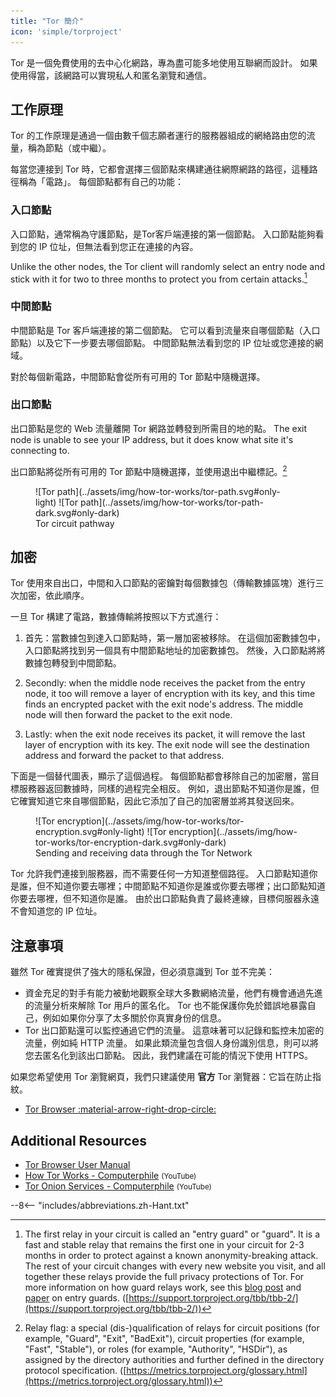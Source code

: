 ```yaml
---
title: "Tor 簡介"
icon: 'simple/torproject'
---
```


Tor 是一個免費使用的去中心化網路，專為盡可能多地使用互聯網而設計。 如果使用得當，該網路可以實現私人和匿名瀏覽和通信。

## 工作原理

Tor 的工作原理是通過一個由數千個志願者運行的服務器組成的網絡路由您的流量，稱為節點（或中繼）。

每當您連接到 Tor 時，它都會選擇三個節點來構建通往網際網路的路徑，這種路徑稱為「電路」。 每個節點都有自己的功能：

### 入口節點

入口節點，通常稱為守護節點，是Tor客戶端連接的第一個節點。 入口節點能夠看到您的 IP 位址，但無法看到您正在連接的內容。

Unlike the other nodes, the Tor client will randomly select an entry node and stick with it for two to three months to protect you from certain attacks.[^1]

### 中間節點

中間節點是 Tor 客戶端連接的第二個節點。 它可以看到流量來自哪個節點（入口節點）以及它下一步要去哪個節點。 中間節點無法看到您的 IP 位址或您連接的網域。

對於每個新電路，中間節點會從所有可用的 Tor 節點中隨機選擇。

### 出口節點

出口節點是您的 Web 流量離開 Tor 網路並轉發到所需目的地的點。 The exit node is unable to see your IP address, but it does know what site it's connecting to.

出口節點將從所有可用的 Tor 節點中隨機選擇，並使用退出中繼標記。[^ 2]

<figure markdown>
  ![Tor path](../assets/img/how-tor-works/tor-path.svg#only-light)
  ![Tor path](../assets/img/how-tor-works/tor-path-dark.svg#only-dark)
  <figcaption>Tor circuit pathway</figcaption>
</figure>

## 加密

Tor 使用來自出口，中間和入口節點的密鑰對每個數據包（傳輸數據區塊）進行三次加密，依此順序。

一旦 Tor 構建了電路，數據傳輸將按照以下方式進行：

1. 首先：當數據包到達入口節點時，第一層加密被移除。 在這個加密數據包中，入口節點將找到另一個具有中間節點地址的加密數據包。 然後，入口節點將將數據包轉發到中間節點。

2. Secondly: when the middle node receives the packet from the entry node, it too will remove a layer of encryption with its key, and this time finds an encrypted packet with the exit node's address. The middle node will then forward the packet to the exit node.

3. Lastly: when the exit node receives its packet, it will remove the last layer of encryption with its key. The exit node will see the destination address and forward the packet to that address.

下面是一個替代圖表，顯示了這個過程。 每個節點都會移除自己的加密層，當目標服務器返回數據時，同樣的過程完全相反。 例如，退出節點不知道你是誰，但它確實知道它來自哪個節點，因此它添加了自己的加密層並將其發送回來。

<figure markdown>
  ![Tor encryption](../assets/img/how-tor-works/tor-encryption.svg#only-light)
  ![Tor encryption](../assets/img/how-tor-works/tor-encryption-dark.svg#only-dark)
  <figcaption>Sending and receiving data through the Tor Network</figcaption>
</figure>

Tor 允許我們連接到服務器，而不需要任何一方知道整個路徑。 入口節點知道你是誰，但不知道你要去哪裡；中間節點不知道你是誰或你要去哪裡；出口節點知道你要去哪裡，但不知道你是誰。 由於出口節點負責了最終連線，目標伺服器永遠不會知道您的 IP 位址。

## 注意事項

雖然 Tor 確實提供了強大的隱私保證，但必須意識到 Tor 並不完美：

- 資金充足的對手有能力被動地觀察全球大多數網絡流量，他們有機會通過先進的流量分析來解除 Tor 用戶的匿名化。 Tor 也不能保護你免於錯誤地暴露自己，例如如果你分享了太多關於你真實身份的信息。
- Tor 出口節點還可以監控通過它們的流量。 這意味著可以記錄和監控未加密的流量，例如純 HTTP 流量。 如果此類流量包含個人身份識別信息，則可以將您去匿名化到該出口節點。 因此，我們建議在可能的情況下使用 HTTPS。

如果您希望使用 Tor 瀏覽網頁，我們只建議使用 **官方** Tor 瀏覽器：它旨在防止指紋。

- [Tor Browser :material-arrow-right-drop-circle:](../tor.md#tor-browser)

## Additional Resources

- [Tor Browser User Manual](https://tb-manual.torproject.org)
- [How Tor Works - Computerphile](https://invidious.privacyguides.net/embed/QRYzre4bf7I?local=true) <small>(YouTube)</small>
- [Tor Onion Services - Computerphile](https://invidious.privacyguides.net/embed/lVcbq_a5N9I?local=true) <small>(YouTube)</small>

--8<-- "includes/abbreviations.zh-Hant.txt"

[^1]: The first relay in your circuit is called an "entry guard" or "guard". It is a fast and stable relay that remains the first one in your circuit for 2-3 months in order to protect against a known anonymity-breaking attack. The rest of your circuit changes with every new website you visit, and all together these relays provide the full privacy protections of Tor. For more information on how guard relays work, see this [blog post](https://blog.torproject.org/improving-tors-anonymity-changing-guard-parameters) and [paper](https://www-users.cs.umn.edu/~hoppernj/single_guard.pdf) on entry guards. ([https://support.torproject.org/tbb/tbb-2/](https://support.torproject.org/tbb/tbb-2/))

[^2]: Relay flag: a special (dis-)qualification of relays for circuit positions (for example, "Guard", "Exit", "BadExit"), circuit properties (for example, "Fast", "Stable"), or roles (for example, "Authority", "HSDir"), as assigned by the directory authorities and further defined in the directory protocol specification. ([https://metrics.torproject.org/glossary.html](https://metrics.torproject.org/glossary.html))
